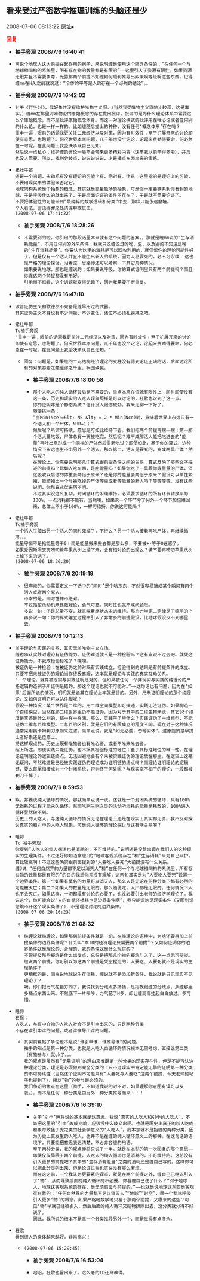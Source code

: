 ## 看来受过严密数学推理训练的头脑还是少
2008-07-06 08:13:22
[原址▸](http://www.fxgan.com/chan_time/2008_07_12/1073.htm)





**<font color='red'>回复</font>**


- **袖手旁观 2008/7/6 16:40:41**
- ```
  再说个地球人这大前提在起作用的例子，来说明缠是使用这个隐含条件的：“在任何一个与地球相同构的系统里，所有存在物的数量都是有限的”――这里引入了资源有限性。如果资源无限并且不需要争夺，光靠那两个前提不知缠如何顺利推导出奴隶啊等级啊这些东西。记得缠mm在N久之前就说过：“个体的平等是人的存在一个必然的结论”。。
  ```
- **袖手旁观 2008/7/6 16:42:02**
- ```
  对于《打坐26》，我好象并没有维护唯物主义啊。（当然我受唯物主义影响比较深，这是事实。）缠mm在那里对唯物论的原始概念的存在提出批评，批评的是为什么理论体系中需要这么个原始概念，而不是批评原始概念本身。而这一对理论模式的批评用在唯心论或者任何别的什么论，也是一样一样的。比如缠随后提出的种种，没有任何‘概念体系’存在吗？
  重申一遍：眼前的话题我更关注二元经济以及对策，因为有时效性；至于扩展开来的讨论即使有意思，也跑题了。何况世界本原问题，几千年也没个定论，论起来费劲得要命，何必急在一时呢。在此问题上我坚决承认自己无知。
  然后说一点私心：维护缠的言论一般不会带来更多精彩内容（这事我以前干得多啦），并且也没人需要。所以，找到分歧点，说说说说说，才是捅点东西出来的策略。
  ```
- ```
  猪肚牛郎
  还是一个问题，永动机有没有理论的可能？有，绝对有。注意：这里指的是理论上的可能，不要用现实中的体验来否定它。
  地球同构系统是个抽象的概念，其实就是能量能场的抽象，可是你一定要联系到你看到的地球，于是呼吸什么的就出来了，于是后面论证的条件不存在了，于是就不需要论证了。
  不要把体验性的可能带到“最纯粹的数学逻辑和分类“中去，那样只能永远磨墙。
  个人看法，言语得罪之处请谅解或反击。
  (2008-07-06 17:41:22) 
  ```
   - **袖手旁观 2008/7/6 18:28:26**
   - ```
     不需要别的啦，你引用的那段话里本来就有这个问题的答案，，那就是缠mm说的“生存消耗能量”，不用任何别的外来条件，我就只说缠说过的吃、生、以及别的不知道是啥的‘生存消耗能量’。你要认为这里的消耗是可以回收利用的，就保留你的理论可能性好了。但是仅有一个活人并且不能生出新人的系统，因为人总要死的，必不可永续――这也是严格的理论探讨。沿着这一思路你还可以考察一下其它几种情况。
     如果要说地球，那也是缠说的；如果要说呼吸，你的算式证明里只有两个前提吗？而且你连这两个前提都没有用好。
     引用而不细看，这个话题就变得无趣了，因为我需要不断重复。
     ```
- **袖手旁观 2008/7/6 16:47:10**
- ```
  波普证伪主义和歌德尔不完备是缠早用过的武器。
  其实证伪主义本身也有不少问题、不少变化，诸位不必顶礼膜拜之吧。
  ```
- ```
  猪肚牛郎
  To袖手旁观
  "重申一遍：眼前的话题我更关注二元经济以及对策，因为有时效性；至于扩展开来的讨论即使有意思，也跑题了。何况世界本原问题，几千年也没个定论，论起来费劲得要命，何必急在一时呢。在此问题上我坚决承认自己无知。"
  ```
   - ```
     回复：问题是，如果缠的二元结构经济理论的支柱没有得到论证正确的话，后面讨论所有的对策将差之毫厘谬之千里，祸国殃民。
     ```
      - **袖手旁观 2008/7/6 18:00:58**
      - ```
        那个人吃人的纯人循环最后是不需要的，重点本来在资源有限性上；同时即使没有这一条，历史和现实的人吃人现象照样是可以讨论的，狂歌也说到了这一点。
        你的证明咋是个静态系统？估计没人跟你较劲，我来无聊一下好了。
        随便挑一条：
        “当Min(Nce)=&lt; NE &lt; = 2 * Min(Nce)时，意味着世界上永远只有一个活人和一个尸体，NHR=1；”
        然后呢？所谓可持续，意思是可如此维持下去。我们把两个前提再摆一摆：第一那个活人要吃饭，尸体总有一天被吃完，然后呢？难不成那活人能把吃进去的‘能量’再吐出来形成一个同样的尸体然后重新吃过？即便如此，基于你的算式，这种情况下永远也生不出另外一个活人。那么第二，活人是要死的，变成两具尸体？然后呢？
        在理论上，你需要说明那几个算式跟前提条件之间的关系：算式反映了那些文字描述的前提吗？比如人吃东西，是吃能量吗？如果你吃了一具跟你等重量的尸体，消化吸收以后你的体重会两倍于原来？还是你的能量会两倍于原来？假设可以单性繁殖，能繁殖出一个与被吃掉的尸体等重或者等能量的新人吗？等等等等。没有这些说明，你那算式就来历不明。
        不过其实没这么复杂，封闭循环的永续维持，必须要求循环的所有环节转换率为100%，一点消耗都不能有。当然喽，如果说一个环节亏了另外一个环节加倍赚回来，总体上不小于100%，一样可维持。你说这可能吗？
        ```
- ```
  猪肚牛郎
  To袖手旁观
  一个活人生殖出另一个活人的同时死掉了，不行么？另一个活人接着再吃尸体，再继续循环。。。
  能量守恒不是指能量等于0！而是能量搬来搬去都是那么多，不要被+-等于0迷惑了。
  如果爱因斯坦天天唠叨着苹果从树上掉下来，会有相对论的出现么？请不要再唠叨苹果从树上掉下来的话了。
  (2008-07-06 18:36:20)
  ```
   - **袖手旁观 2008/7/6 20:19:19**
   - ```
     很麻烦的，你需要定义一下话中的‘同时’是个啥东东，不然很容易搞成某个瞬间有两个活人或者两个死人。
     不幸的是，同时性并不绝对。
     不过指望永动机来拯救理论，勇气可嘉。同时性也就不成问题啦。
     多说一句：不是总量不变，就意味着原状态永远维持。那热力学第二定律是干嘛用的？
     再多说一句：你的算式建立过程中引入了非常多的前提假设，比地球假设少不到哪里去。
     ```
- **袖手旁观 2008/7/6 10:12:13**
- ```
  关于理论与实践的关系，其实无关唯物主义立场。
  缠也承认实践对理论有证伪能力。证伪难道就不是一种检验吗？这有点说不过去吧。就凭这证伪能力，不就成检验标准了？嘿嘿。
  被证伪是一种检验；在被证伪之前对既有实践成立，检验得到的结果是有前提条件的成立。只要不把未被证伪的理论当作终极真理，这本就是理论与实践的真实互动关系。
  “一个理论，就算被现实与实践证明是对的，但如果被任何一个非现实与实践的纯理论的严格逻辑构造例子所证明是错的，那这个理论也就不可能对。”――这句话也有问题，因为在‘如果’后面所说的情况，明明就是说其在理论上本就是错的。另外，用来证明理论的那个纯理论，又如何证明它可以站住脚呢？
  假设一种情况：某个世界是二维的，用二维空间模型即可描述，实践无法证伪。如果构造一个百维模型，当然在那二维世界里仍不能证伪，因为对于其中的二维生物来说，其它98个维度是零还是什么别的，都一样一样滴。那么，实践干了些什么？实践证伪了一维模型，不能证伪二维与百维模型。二与百的区别，就是它们的有限成立的程度不同。现在对于这种情况通常采用奥卡姆剃刀原则来过滤，简单点说，就是“如无必要，勿增实体”。这原则的最早提出者好象还是位修士。
  持这样观点的，历史上既有唯物者也有唯心者、或者不唯来唯去者。
  综上所述，即使实践只能证伪，也不损其检验标准的地位；至于其标准地位的唯一性，在理论证明理论的逻辑链终点，无法回避地会有个未被实践证伪的理论放在那里。在逻辑上这毫无疑问，不然难道是已经被实践证伪的理论成为证明链的终点吗？而理论证明理论的逻辑链，要么首尾相接成为一个封闭系统，否则终于何处呢？与现实毫不相干的理论，一般都被剃刀干掉了。
  ```
- **袖手旁观 2008/7/6 8:59:53**
- ```
  唉，非要说纯人循环的情况，那就简单点说一说。这就是一个封闭系统的循环，只有100%无损耗的过程才能永久循环。然而吃啊生啊之类的活动所消耗的能量是耗散的，100%进入循环显然做不到。
  历史上的人吃人，与这纯人循环的情况无论在理论上还是在现实上其实都无关。我不反对探讨真实的和引申的人吃人现象。可是纯人循环的理论探讨与这有啥关系呀？
  ```
- ```
  睡将
  To 袖手旁观
  你提到“人吃人的纯人循环也是消耗的，不可维持的。”说明还是没跳出现在我们人的这种现实的生理条件，不过还好你知道拿缠J的“地球客观系统存在”和“生存消耗”来为自己辩护，算比较高明！不过这些确实跟前面提到的“人要吃人要死”大前提没有什么关系。
  缠J说 “任何自然界的力量都不足以消灭人”和“在任何一个与地球相同构的系统里，所有存在物的数量都是有限的”的目的我想你并没有理解，这两句其实是为“人要吃人要死”设置一个边界条件。第一个如果有莫名的力量可以消灭人，那么人是无论在何种分类下都有必然的可能被灭亡；第二个如果人的数量是无限的，那么随便吃，人尸都是无限的，任何情况下人也不会灭亡。如果这样，一切都没有讨论的必要了，也没必要引出老师的经济学理论了。我说这个，你可能会说“人的自循环损耗也是边界条件啊”，我只能说这是现实条件（又回到说您跳不开这个现实条件了），不是理论讨论的边界条件。
  (2008-07-06 20:16:23) 
  ```
   - **袖手旁观 2008/7/6 21:08:32**
   - ```
     纯理论就纯理论，如果那俩前提条件就是一切，在纯理论的语境中，为啥还要再加上前提条件的边界条件呢？什么叫“本ID的经济理论只需要两个前提”？又如何证明你的边界条件就是理论的、合理的，我的条件就是什么现实的？
     不管提及那些概念是什么出发点，总归是把那几个物的概念引入了，这一点无可辩驳。
     缠说两个前提，你可别以为这两个前提是凭空捏造的，人要吃、人要死就不是现实的生理条件？
     更糟糕的是，同样说地球说生存消耗，缠说就不是添加新条件，我说就是只见现实不见理论了？
     唉，你们把力气花错方向了，我说找到分歧点多捅捅，是指找跟缠的分歧点，从缠那里多捅点东西出来。不然底下一片吵吵，力气花了N多，却让缠高高挂起白白放过。多可惜。
     ```
- ```
  睡将
  石猴：
  人吃人，与有中介物的人吃人社会不是引申出来的，只是两种分类
  不存在谁引申谁的问题，或者谁推导出谁的问题。
  ```
   - ```
     其实前篇帖子争论也不是说“谁引申谁、谁推导谁”的问题。
     袖手的观点是第一种分类，也就是人吃人自循环的情况根本无需考虑，直接说第二类（有物参与）就ok了。。。
     我的观点是虽然有“无需证明”的理由来推翻第一种分类的现实存在性，但是不能否认这种理论分类，理论是必须做到完全分类的！只不过现实中肯定能无聊的证明第一种分类的不可持续性（当然这个证明不可能只有“人要死与人要吃”这两个前提，今天老师的帖子也提到了），所以“物”的参与是必须的。
     我们争论的焦点在这里（袖手，不知道我说的对不对，如果理解你意图有误可以反驳。），而不是任何一种分类是由另外一种分类推导而来！！！
     ```
      - **袖手旁观 2008/7/6 16:39:10**
      - ```
        关于‘引申’睡将说的基本就是这意思。我说‘真实的人吃人和引申的人吃人’，不妨把这里的‘引申’改成比喻，应该没什么歧义出现。也就是历史上真正的杀人吃肉和象苛政猛于虎之类的社会学意义的‘人吃人’。我本意就不是指缠的两种分类，因为历史上真发生的人吃人，也并不是在缠的纯人循环意义上的那种。在这句话的语境下，只要能把意思表达清楚，不必非套缠的用语。
        至于两种分类，我的观点睡将只说了一半。就是在本贴的第一次回复的那个意思――即使仅仅局限于两个前提，人吃人的纯人循环也是消耗的，不可维持的。这总没有引入更多的前提吧？其中的‘生存消耗能量’之类的消耗还是缠自己写的。这样你可以把此分类列出来，但是论证过程也实在没有那么麻烦。
        而在这之前，一个我认为更要紧的观点，就是在两个前提之外，缠自己已经先引入了‘物’，从而导致后面的纯人循环的不必要。你看缠自己说了什么？“对于地球人，地球这客观系统的存在，是无须假设与前提的。”――也就是说地球这东西是客观存在着的；“任何自然界的力量都不足以消灭人”“地球”“时空”，哪一个都比呼吸引入更多‘物’的概念。如果严格地数学地只基于那两个前提，又哪来的这些？可见‘物’早就已经被引入，然后后面的纯人循环又把物排除出去，这分类就分得不好说了。
        因此，我所说的根本不是拿一个分类推导另外一个，而是觉得有点多余。
        ```
- ```
  狂歌
  看到缠人的身体越来越好，非常高兴！
  ```
   - ```
     (2008-07-06 15:29:45) 
     ```
      - **袖手旁观 2008/7/6 16:53:04**
      - ```
        哈哈，狂歌也冒出来了。这么老的ID还真难得。
        ```
